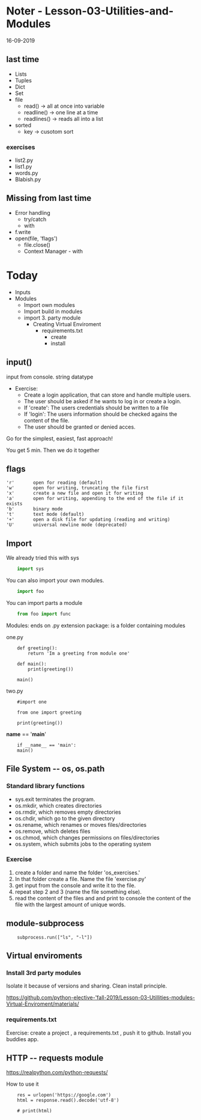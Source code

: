 # Noter - Lesson-03-Utilities-and-Modules
16-09-2019

## last time
* Lists
* Tuples
* Dict
* Set
* file
	* read() -> all at once into variable
	* readline() -> one line at a time
	* readlines() -> reads all into a list
* sorted
	* key -> cusotom sort

### exercises
* list2.py
* list1.py
* words.py
* Blabish.py

## Missing from last time

* Error handling
    * try/catch
    * with
* f.write
* open(file, 'flags')
	* file.close()
	* Context Manager - with


# Today
* Inputs
* Modules
	* Import own modules
	* Import build in modules
	* import 3. party module
		* Creating Virtual Enviroment
			* requirements.txt
				* create
				* install


## input()
input from console. string datatype
* Exercise:
	* Create a login application, that can store and handle multiple users.
	* The user should be asked if he wants to log in or create a login.
	* If 'create': The users credentials should be written to a file
	* If 'login': The users information should be checked agains the content of the file. 
	* The user should be granted or denied acces. 

Go for the simplest, easiest, fast approach!

You get 5 min. 
Then we do it together

## flags

    'r'       open for reading (default)
    'w'       open for writing, truncating the file first
    'x'       create a new file and open it for writing
    'a'       open for writing, appending to the end of the file if it exists
    'b'       binary mode
    't'       text mode (default)
    '+'       open a disk file for updating (reading and writing)
    'U'       universal newline mode (deprecated)




## Import

We already tried this with sys

````python
    import sys
````

You can also import your own modules.

````python
    import foo
````
You can import parts a module

````python
    from foo import func
````

Modules: ends on .py extension
package: is a folder containing modules


one.py
````
    def greeting():
    	return 'Im a greeting from module one'
    
    def main():
        print(greeting())

    main()
````
two.py

````
    #import one

    from one import greeting

    print(greeting())
````

__name__ == '__main__'
````
    if __name__ == 'main':
	main()
````



## File System -- os, os.path

### Standard library functions
* sys.exit terminates the program.
* os.mkdir, which creates directories
* os.rmdir, which removes empty directories
* os.chdir, which go to the given directory
* os.rename, which renames or moves files/directories
* os.remove, which deletes files
* os.chmod, which changes permissions on files/directories
* os.system, which submits jobs to the operating system

### Exercise
1. create a folder and name the folder 'os_exercises.'
2. In that folder create a file. Name the file 'exercise.py' 
3. get input from the console and write it to the file.
4. repeat step 2 and 3 (name the file something else).
5. read the content of the files and and print to console the content of the file with the largest amount of unique words. 

## module-subprocess

````
    subprocess.run(["ls", "-l"])
````


## Virtual enviroments

### Install 3rd party modules
Isolate it because of versions and sharing.
Clean install principle.

https://github.com/python-elective-'fall-2019/Lesson-03-Utillities-modules-Virtual-Enviroment/materials/

### requirements.txt

Exercise: create a project , a requirements.txt , push it to github.
Install you buddies app. 











## HTTP -- requests module

https://realpython.com/python-requests/

How to use it

````
    res = urlopen('https://google.com')
    html = response.read().decode('utf-8')

    # print(html)

````

